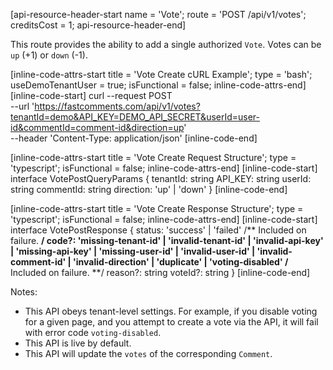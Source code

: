  [api-resource-header-start name = 'Vote'; route = 'POST /api/v1/votes'; creditsCost = 1; api-resource-header-end]

This route provides the ability to add a single authorized `Vote`. Votes can be `up` (+1) or `down` (-1).

[inline-code-attrs-start title = 'Vote Create cURL Example'; type = 'bash'; useDemoTenantUser = true; isFunctional = false; inline-code-attrs-end]
[inline-code-start]
curl --request POST \
  --url 'https://fastcomments.com/api/v1/votes?tenantId=demo&API_KEY=DEMO_API_SECRET&userId=user-id&commentId=comment-id&direction=up' \
  --header 'Content-Type: application/json'
[inline-code-end]

[inline-code-attrs-start title = 'Vote Create Request Structure'; type = 'typescript'; isFunctional = false; inline-code-attrs-end]
[inline-code-start]
interface VotePostQueryParams {
    tenantId: string
    API_KEY: string
    userId: string
    commentId: string
    direction: 'up' | 'down'
}
[inline-code-end]

[inline-code-attrs-start title = 'Vote Create Response Structure'; type = 'typescript'; isFunctional = false; inline-code-attrs-end]
[inline-code-start]
interface VotePostResponse {
    status: 'success' | 'failed'
    /** Included on failure. **/
    code?: 'missing-tenant-id' | 'invalid-tenant-id' | 'invalid-api-key' | 'missing-api-key' | 'missing-user-id' | 'invalid-user-id' | 'invalid-comment-id' | 'invalid-direction' | 'duplicate' | 'voting-disabled'
    /** Included on failure. **/
    reason?: string
    voteId?: string
}
[inline-code-end]

Notes:

- This API obeys tenant-level settings. For example, if you disable voting for a given page, and you attempt to create a vote via the API, it will fail with error code `voting-disabled`.
- This API is live by default.
- This API will update the `votes` of the corresponding `Comment`.
